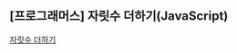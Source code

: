 ## **\[프로그래머스\] 자릿수 더하기(JavaScript)**
[자릿수 더하기](https://school.programmers.co.kr/learn/courses/30/lessons/12931)